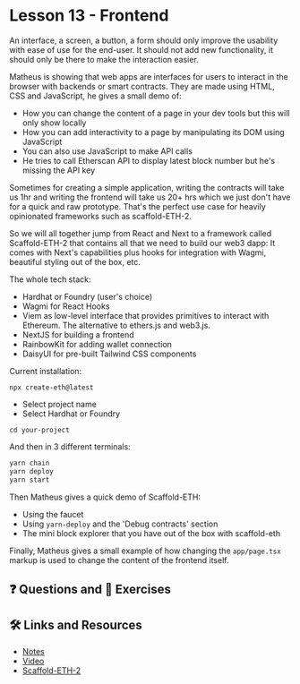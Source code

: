 # Lesson 13 - Frontend

An interface, a screen, a button, a form should only improve the usability with ease of use for the end-user. It should not add new functionality, it should only be there to make the interaction easier.

Matheus is showing that web apps are interfaces for users to interact in the browser with backends or smart contracts. They are made using HTML, CSS and JavaScript, he gives a small demo of:

- How you can change the content of a page in your dev tools but this will only show locally
- How you can add interactivity to a page by manipulating its DOM using JavaScript
- You can also use JavaScript to make API calls
- He tries to call Etherscan API to display latest block number but he's missing the API key

Sometimes for creating a simple application, writing the contracts will take us 1hr and writing the frontend will take us 20+ hrs which we just don't have for a quick and raw prototype. That's the perfect use case for heavily opinionated frameworks such as scaffold-ETH-2.

So we will all together jump from React and Next to a framework called Scaffold-ETH-2 that contains all that we need to build our web3 dapp: It comes with Next's capabilities plus hooks for integration with Wagmi, beautiful styling out of the box, etc.

The whole tech stack:

- Hardhat or Foundry (user's choice)
- Wagmi for React Hooks
- Viem as low-level interface that provides primitives to interact with Ethereum. The alternative to ethers.js and web3.js.
- NextJS for building a frontend
- RainbowKit for adding wallet connection
- DaisyUI for pre-built Tailwind CSS components

Current installation:

`npx create-eth@latest`

- Select project name
- Select Hardhat or Foundry

`cd your-project`

And then in 3 different terminals:

```bash
yarn chain
yarn deploy
yarn start
```

Then Matheus gives a quick demo of Scaffold-ETH:

- Using the faucet
- Using `yarn-deploy` and the 'Debug contracts' section
- The mini block explorer that you have out of the box with scaffold-eth

Finally, Matheus gives a small example of how changing the `app/page.tsx` markup is used to change the content of the frontend itself.

## ❓ Questions and 💪 Exercises

## 🛠️ Links and Resources

- [Notes](https://github.com/Encode-Club-Solidity-Bootcamp/Lesson-13)
- [Video](https://www.youtube.com/watch?v=jfVj-ui8nSY)
- [Scaffold-ETH-2](https://docs.scaffoldeth.io/)
